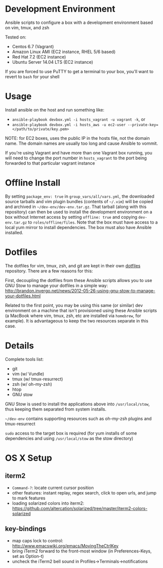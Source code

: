 Development Environment
===========================
Ansible scripts to configure a box with a development environment based on
vim, tmux, and zsh

Tested on:
* Centos 6.7 (Vagrant)
* Amazon Linux AMI (EC2 instance, RHEL 5/6 based)
* Red Hat 7.2 (EC2 instance)
* Ubuntu Server 14.04 LTS (EC2 instance)

If you are forced to use PuTTY to get a terminal to your box, you'll want to
revert to `bash` for your shell

# Usage
Install ansible on the host and run something like:
* `ansible-playbook devbox.yml -i hosts_vagrant -u vagrant -k`, or
* `ansible-playbook devbox.yml -i hosts_aws -u ec2-user --private-key=</path/to/private/key.pem>`

NOTE: for EC2 boxes, uses the public IP in the hosts file, not the domain name.
The domain names are usually too long and cause Ansible to vommit.

If you're using Vagrant and have more than one Vagrant box running, you will
need to change the port number in `hosts_vagrant` to the port being forwarded
to that particular vagrant instance

# Offline Install
By setting `package_env: true` in `group_vars/all/vars.yml`, the downloaded
source tarballs and vim plugin bundles (contents of `~/.vim`) will be copied
and archived in `~/dev-env/dev-env.tar.gz`. That tarball (along with this
repository) can then be used to install the development environment on a box
without Internet access by setting `offline: true` and copying `dev-env.tar.gz`
to `roles/offline/files`. Note that the box must have access to a local yum
mirror to install dependencies. The box must also have Ansible installed.

# Dotfiles
The dotfiles for vim, tmux, zsh, and git are kept in their own
[dotfiles](https://github.com/arw180/dotfiles) repository. There are a few
reasons for this:

First, decoupling the dotfiles from these Ansible scripts allows you to use GNU
Stow to manage your dotfiles in a simple way: http://brandon.invergo.net/news/2012-05-26-using-gnu-stow-to-manage-your-dotfiles.html

Related to the first point, you may be using this same (or similar) dev
environment on a machine that isn't provisioned using these Ansible
scripts (a MacBook where vim, tmux, zsh, etc are installed via `homebrew`,
for example). It is advantageous to keep the two resources separate in this
case.

# Details
Complete tools list:
* git
* vim (w/ Vundle)
* tmux (w/ tmux-resurrect)
* zsh (w/ oh-my-zsh)
* htop
* GNU stow

GNU Stow is used to install the applications above into `/usr/local/stow`, thus
keeping them separated from system installs.

`~/dev-env` contains supporting resources such as oh-my-zsh plugins and
    tmux-resurrect

`sudo` access to the target box is required (for yum installs of
some dependencies and using `/usr/local/stow` as the stow directory)

# OS X Setup

## iterm2
* `Command-?`: locate current cursor position
* other features: instant replay, regex search, click to open urls, and jump to mark features
* loading solarized colors into iterm2: https://github.com/altercation/solarized/tree/master/iterm2-colors-solarized

## key-bindings
* map caps lock to control: http://www.emacswiki.org/emacs/MovingTheCtrlKey
* bring iTerm2 forward to the front-most window (in Preferences-Keys, set as Option-t)
* uncheck the iTerm2 bell sound in Profiles->Terminals->notifications
